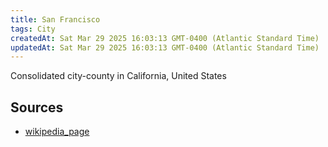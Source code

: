 ```yaml
---
title: San Francisco
tags: City
createdAt: Sat Mar 29 2025 16:03:13 GMT-0400 (Atlantic Standard Time)
updatedAt: Sat Mar 29 2025 16:03:13 GMT-0400 (Atlantic Standard Time)
---
```



Consolidated city-county in California, United States



## Sources
- [wikipedia_page](https://en.wikipedia.org/wiki/San_Francisco)
